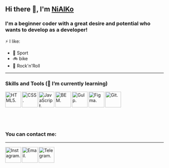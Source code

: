 ## Hi there 👋, I'm [NiAlKo]

### I'm a beginner coder with a great desire and potential who wants to develop as a developer!

⚡ I like:
- :muscle: Sport
- :bike: bike
- :metal: Rock'n'Roll


---

### Skills and Tools (🌱 I’m currently learning)

<img align="left" alt="HTML5." width="50px" src="http://nialko.ru/img/icons/png/skills/html.png" />
<img align="left" alt="CSS." width="50px" src="http://nialko.ru/img/icons/png/skills/css.png" />
<img align="left" alt="JavaScript." width="50px" src="http://nialko.ru/img/icons/png/skills/js.png" />
<img align="left" alt="BEM." width="50px" src="http://nialko.ru/img/icons/png/skills/bem.png" />
<img align="left" alt="Gulp." width="50px" src="http://nialko.ru/img/icons/png/skills/gulp.png" />
<img align="left" alt="Figma." width="50px" src="http://nialko.ru/img/icons/png/skills/figma.png" />
<img align="left" alt="Git." width="50px" src="http://nialko.ru/img/icons/png/skills/git.png" />

<br />
<br />
<br />
<br />
<br />
<br />

### You can contact me:

---

[<img align="left" alt="Instagram." width="50px" src="http://nialko.ru/img/icons/png/social/instagram.png" />][instagram]

<a href="mailto:nialko@nialko.ru">
<img align="left" alt="Email." width="50px" src="http://nialko.ru/img/icons/png/social/email.png">
</a>

[<img align="left" alt="Telegram." width="50px" src="http://nialko.ru/img/icons/png/social/telegram.png" />][telegram]

[instagram]: https://www.instagram.com/nialk0
[telegram]: https://t.me/NiAlK0
[NiAlKo]: http://nialko.ru
